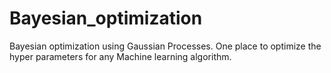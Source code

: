 # Bayesian_optimization
Bayesian optimization using Gaussian Processes.
One place to optimize the hyper parameters for any Machine learning algorithm.
